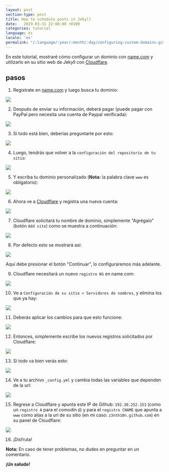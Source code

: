 ```yaml
---
layout: post
section-type: post
title: How to schedule posts in Jekyll 
date:   2019-03-31 22:00:00 +0100
categories: tutorial
language: es
locale: 'es'
permalink: "/:language/:year/:month/:day/configuring-custom-domains-github-pages-part-1.html"
---
```


En este tutorial, mostraré cómo configurar un dominio con [name.com](https://name.com) y utilizarlo en su sitio web de Jekyll con [Cloudflare](https://cloudflare.com).

## pasos

1. Registrate en [name.com](https://name.com) y luego busca tu dominio:

![](https://github.com/uta-org/artwork/blob/master/blog/tutorials/00-buy%20a%20domain/00.PNG?raw=true)

2. Después de enviar su información, deberá pagar (puede pagar con PayPal pero necesita una cuenta de Paypal verificada):

![](https://github.com/uta-org/artwork/blob/master/blog/tutorials/00-buy%20a%20domain/01.PNG?raw=true)

3. Si todo está bien, deberías preguntarte por esto:

![](https://github.com/uta-org/artwork/blob/master/blog/tutorials/00-buy%20a%20domain/02.PNG?raw=true)

4. Luego, tendrás que volver a la `configuración del repositorio de tu sitio`:

![](https://github.com/uta-org/artwork/blob/master/blog/tutorials/00-buy%20a%20domain/03.PNG?raw=true)

5. Y escriba tu dominio personalizado (**Nota:** la palabra clave `www` es obligatorio):

![](https://github.com/uta-org/artwork/blob/master/blog/tutorials/00-buy%20a%20domain/04.PNG?raw=true)

6. Ahora ve a [Cloudflare](https://cloudflare.com) y registra una nueva cuenta:

![](https://github.com/uta-org/artwork/blob/master/blog/tutorials/00-buy%20a%20domain/06.PNG?raw=true)

7. Cloudflare solicitará tu nombre de dominio, simplemente "Agrégalo" (botón `Add site`) como se muestra a continuación:

![](https://github.com/uta-org/artwork/blob/master/blog/tutorials/00-buy%20a%20domain/07.PNG?raw=true)

8. Por defecto esto se mostrará así:

![](https://github.com/uta-org/artwork/blob/master/blog/tutorials/00-buy%20a%20domain/08.PNG?raw=true)

Aquí debe presionar el botón "Continuar", lo configuraremos más adelante.

9. Cloudflare necesitará un nuevo `registro NS` en name.com:

![](https://github.com/uta-org/artwork/blob/master/blog/tutorials/00-buy%20a%20domain/12.PNG?raw=true)

10. Ve a `Configuración de su sitio > Servidores de nombres`, y elimina los que ya hay:

![](https://github.com/uta-org/artwork/blob/master/blog/tutorials/00-buy%20a%20domain/13.PNG?raw=true)

11. Deberás aplicar los cambios para que esto funcione:

![](https://github.com/uta-org/artwork/blob/master/blog/tutorials/00-buy%20a%20domain/14.PNG?raw=true)

12. Entonces, simplemente escribe los nuevos registros solicitados por Cloudflare:

![](https://github.com/uta-org/artwork/blob/master/blog/tutorials/00-buy%20a%20domain/15.PNG?raw=true)

13. Si todo va bien verás esto:

![](https://github.com/uta-org/artwork/blob/master/blog/tutorials/00-buy%20a%20domain/16.PNG?raw=true)

14. Ve a tu archivo `_config.yml` y cambia todas las variables que dependen de la url:

![](https://github.com/uta-org/artwork/blob/master/blog/tutorials/00-buy%20a%20domain/17.PNG?raw=true)

15. Regrese a Cloudflare y apunta este IP de Github: `192.30.252.153` (como un `registro A` para el comodín `@`) y para el `registro CNAME` que apunta a `www` como alias a la url de su sitio (en mi caso: `z3nth10n.github.com`) en su panel de Cloudflare:

![](https://github.com/uta-org/artwork/blob/master/blog/tutorials/00-buy%20a%20domain/18.PNG?raw=true)

16. ¡Disfruta!

**Nota:** En caso de tener problemas, no dudes en preguntar en un comentario.

**¡Un saludo!**